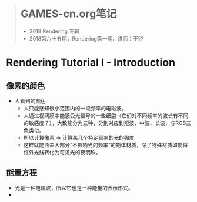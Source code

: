 > # GAMES-cn.org笔记
> * 2018 Rendering 专辑
> * 2018第六十五期，Rendering第一期，讲师：王锐

# Rendering Tutorial I - Introduction

## 像素的颜色
* 人看到的颜色
  * 人只能感知很小范围内的一段频率的电磁波。
  * 人通过视网膜中能感受光信号的一些细胞（它们对不同频率的波长有不同的敏感度？），大致能分为三种，分别对应到短波、中波、长波，与RGB三色类似。
  * 所以计算像素 -> 计算某几个特定频率的光的强度
  * 这样就能涵盖大部分“不影响光的频率”的物体材质，除了特殊材质如能将红外光线转化为可见光的夜明珠。

## 能量方程
* 光是一种电磁波，所以它也是一种能量的表示形式。
* 